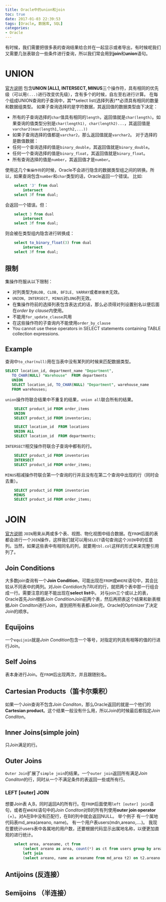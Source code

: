 ```yaml
---
title: Oracle中的union和join
toc: true
date: 2017-01-03 22:39:53
tags: [Oracle, 数据库, SQL]
categories: 
- Oracle
---
```

有时候，我们需要把很多表的查询结果给合并在一起显示或者导出，有时候呢我们又需要几张表联合一些条件进行查询，所以我们常会用到**join**和**union**语句。
<!--more-->
# UNION
[官方说明](http://docs.oracle.com/cd/B19306_01/server.102/b14200/queries004.htm)
包含**UNION [ALL], INTERSECT, MINUS**三个操作符，具有相同的优先级（可以用`(...)`进行改变优先级），含有多个的时候，自左至右进行计算。
在每个组成UNION查询的子查询中，其**select list(选择列表)**必须具有相同的数量和数据组类型。
如果子查询选择的是字符数据，其返回值的数据类型由下决定：
- 所有的子查询选择的`char`值具有相同的`length`，返回值就是`char(length)`。如果查询的值类型分别是`char(length1), char(length2)...`，其返回值是`varchar2(max(length1,length2,...))`
- 如果子查询选择的值都是`varchar2`，那么返回值就是`varchar2`。
对于选择的是数值数据：
- 任何一个查询选择的值是`binary_double`，其返回值就是`binary_double`。
- 任何一个查询选择的值是`binary_float`，其返回值就是`binary_float`。
- 所有查询选择的值是`number`，其返回值才是`number`。

使用这几个`集操作符`的时候，Oracle不会进行隐含的数据类型组之间的转换。所以，如果查询包含`number`和`char`类型的话，Oracle返回一个错误。
比如:
```sql
	select '3' from dual
		intersect
	select 3f from dual;
```
会返回一个错误。但：
```sql
	select 3 from dual
		intersect
	select 3f from dual;
```
则会被在类型组内隐含进行转换成：
```sql
	select to_binary_float(3) from dual
		intersect
	select 3f from dual;
```
## 限制
集操作符服从以下限制：
- 对列类型为`BLOB, CLOB, BFILE, VARRAY`或者`嵌套表`无效。
- `UNION, INTERSECT, MINUS`对`LONG`列无效。
- 在集操作符前的选择列表包含表达式的话，那么必须得对列设置别名以便后面在*order by clause*内使用。
- 不能用`for_update_clause`共用
- 在这些操作符的子查询内不能使用`order_by_clause`
- You cannot use these operators in SELECT statements containing TABLE collection expressions.
## Example
查询中`to_char(null)`用在当表中没有某列的时候来匹配数据类型。
```sql
SELECT location_id, department_name "Department", 
   TO_CHAR(NULL) "Warehouse"  FROM departments
   UNION
   SELECT location_id, TO_CHAR(NULL) "Department", warehouse_name 
   FROM warehouses;

```
`union`操作符联合结果中不重复的结果，`union all`联合所有的结果。
```sql
	SELECT product_id FROM order_items
	UNION
	SELECT product_id FROM inventories;

	SELECT location_id  FROM locations 
	UNION ALL 
	SELECT location_id  FROM departments;
```
`INTERSECT`相交操作符联合子查询中都有的行。
```sql
	SELECT product_id FROM inventories
	INTERSECT
	SELECT product_id FROM order_items;
```
`MINUS`相减操作符联合第一个查询的行并且没有在第二个查询中出现的行（同时会去重）。
```sql
	SELECT product_id FROM inventories
	MINUS
	SELECT product_id FROM order_items;
```
# JOIN
[官方说明](http://docs.oracle.com/cd/B19306_01/server.102/b14200/queries006.htm)
`JOIN`用来从两或多个表、视图、物化视图中结合数据。在`FROM`后面的表都会进行一个`JOIN`操作，这样我们就可以用`SELECT`语句查询这个`JOIN`中的任意列。当然，如果这些表中有相同名的列，就要用`tbl.col`这样的形式来来完整引用列了。
## Join Conditions
大多数join查询有一个**Join Condition**，可能出现在`FROM`或`WHERE`语句中，其会比较从不同表中的两列。对*Join Contidion*为*TRUE*的行，就把两个表中那一行组合成一行。需要注意的是不能出现在**select list**中。
对与join三个或以上的表，Oracle首先Join根据*Join Condition*Join前两个表，然后再把表这个结果和新表根据*Join Conditon*进行Join，直到把所有表都Join完。Oracle的Optimizer了决定Join的顺序。
## Equijoins
一个`equijoin`就是*Join Condition*包含一个等号，对指定的列具有相等的值的行进行Join。
## Self Joins
表本身进行Join。在`FROM`后出现两次，并且跟随别名。
## Cartesian Products（笛卡尔乘积）
如果一个Join查询不包含*Join Conditon*，那么Oracle返回的就是一个他们的**Cartesian product**。这个结果一般没有什么用，所以Join的时候最后都指定*Join Conditon*。
## Inner Joins(simple join)
只Join满足的行。
## Outer Joins
`Outer Join`扩展了`simple join`的结果。一个`outer join`返回所有满足*Join Conditon*的行，同时从一个不满足条件的表返回一些或所有行。
### LEFT [outer] JOIN
想要Join表 A,B，同时返回A的所有行。在`FROM`后面使用`left [outer] join`语句，或者在`WHERE`语句中的*Join Conditon*对B的所有列使用**outer join operator**（+）。对A在B中没有匹配行，在B的列中就会返回NULL。
举个例子
有一个属地代码表md_area(areano, name)。
有一个用户表users(mdn,areano,....)。
我现在要统计users表中各属地的用户数，还要根据代码显示出属地名称，以便更加直观的进行统计。
```sql
	select area, areaname, ct from
		(select areano as area, count(*) as ct from users group by areano) t1
		left join 
		(select areano, name as areaname from md_area t2) on t2.areano = t1.area;
```


## Antijoins (反连接）
## Semijoins （半连接）

